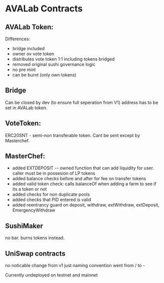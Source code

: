 # AVALab Contracts

## AVALab Token:

Differences:
- bridge included
- owner ov vote token
- distributes vote token 1:1 including tokens bridged
- removed original sushi governance logic
- no pre mint
- can be burnt (only own tokens)

## Bridge
Can be closed by dev (to ensure full seperation from V1) address has to be set in AVALab token.

## VoteToken:
ERC20SNT - semi-non transferable token. Cant be sent except by Masterchef.

## MasterChef:
- added EXTDEPOSIT -- owned function that can add liquidity for user. caller must be in possesion of LP tokens
- added balance checks before and after for fee on transfer tokens
- added valid token check: calls balanceOf when adding a farm to see if its a token or not
- added checks for non duplicate pools
- added checks that PID entered is valid
- added reentrancy guard on deposit, withdraw, extWithdraw, extDeposit, EmergencyWithdraw

## SushiMaker
no bar. burns tokens instead.

## UniSwap contracts
no noticable change from v1 just naming convention went from / to -

Currently undeployed on testnet and mainnet

